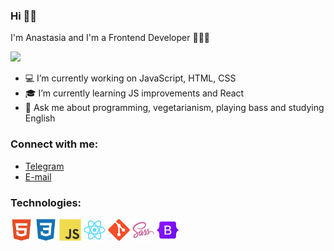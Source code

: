 ### Hi ✌🏻
I'm Anastasia and I'm a Frontend Developer 👩🏻‍💻

 <div id="header" align="start">
  <img src="https://media.tenor.com/wuNjSEtJ1dwAAAAC/funny-animals-hard-worker.gif" width="200"/>
</div>

- 💻 I’m currently working on JavaScript, HTML, CSS
- 🎓 I’m currently learning JS improvements and React
- 💬 Ask me about programming, vegetarianism, playing bass and studying English

### Connect with me:
- <a href="https://t.me/goncharovastacy" target="blank">Telegram</a>
- <a href="mailto:gonchar.stacy@gmail.com" target="blank">E-mail</a>

<!-- [![Top Langs](https://github-readme-stats.vercel.app/api/top-langs/?username=goncharovastacy&layout=donut)](https://github.com/anuraghazra/github-readme-stats) -->

### Technologies:
<div id=tools>
    <img src='https://github.com/devicons/devicon/blob/master/icons/html5/html5-plain.svg' width='35' alt='HTML5'/>
    <img src='https://github.com/devicons/devicon/blob/master/icons/css3/css3-plain.svg' width='35' alt='CSS3' />
    <img src='https://github.com/devicons/devicon/blob/master/icons/javascript/javascript-original.svg' width='35' alt='JavaScript' />
 <img src='https://github.com/devicons/devicon/blob/master/icons/react/react-original.svg' width='35' alt='CSS3' />
    <img src='https://github.com/devicons/devicon/blob/master/icons/git/git-plain.svg' width='35' alt='git' />
    <img src='https://github.com/devicons/devicon/blob/master/icons/sass/sass-original.svg' width='35' alt='sass' />
    <img src='https://github.com/devicons/devicon/blob/master/icons/bootstrap/bootstrap-original.svg' width='35' alt='bootstrap'/>
</div>  
<!--
**goncharovastacy/goncharovastacy** is a ✨ _special_ ✨ repository because its `README.md` (this file) appears on your GitHub profile.

Here are some ideas to get you started:

- 🔭 I’m currently working on HTML, CSS.
- 🌱 I’m currently learning ...
- 👯 I’m looking to collaborate on ...
- 🤔 I’m looking for help with ...
- 💬 Ask me about ...
- 📫 How to reach me: ...
- 😄 Pronouns: ...
- ⚡ Fun fact: ...
-->
